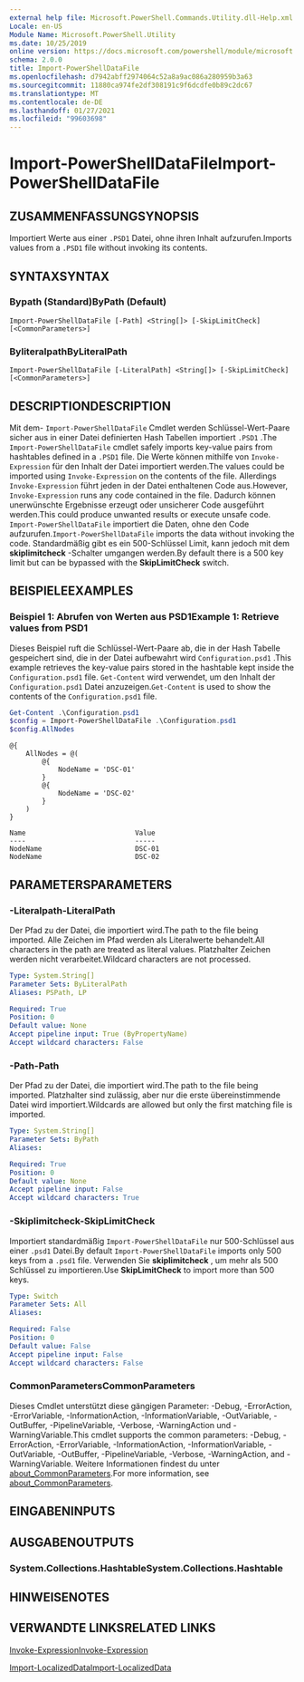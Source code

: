 ```yaml
---
external help file: Microsoft.PowerShell.Commands.Utility.dll-Help.xml
Locale: en-US
Module Name: Microsoft.PowerShell.Utility
ms.date: 10/25/2019
online version: https://docs.microsoft.com/powershell/module/microsoft.powershell.utility/import-powershelldatafile?view=powershell-7.2&WT.mc_id=ps-gethelp
schema: 2.0.0
title: Import-PowerShellDataFile
ms.openlocfilehash: d7942abff2974064c52a8a9ac086a280959b3a63
ms.sourcegitcommit: 11880ca974fe2df308191c9f6dcdfe0b89c2dc67
ms.translationtype: MT
ms.contentlocale: de-DE
ms.lasthandoff: 01/27/2021
ms.locfileid: "99603698"
---
```

# <span data-ttu-id="8d00e-102">Import-PowerShellDataFile</span><span class="sxs-lookup"><span data-stu-id="8d00e-102">Import-PowerShellDataFile</span></span>

## <span data-ttu-id="8d00e-103">ZUSAMMENFASSUNG</span><span class="sxs-lookup"><span data-stu-id="8d00e-103">SYNOPSIS</span></span>
<span data-ttu-id="8d00e-104">Importiert Werte aus einer `.PSD1` Datei, ohne ihren Inhalt aufzurufen.</span><span class="sxs-lookup"><span data-stu-id="8d00e-104">Imports values from a `.PSD1` file without invoking its contents.</span></span>

## <span data-ttu-id="8d00e-105">SYNTAX</span><span class="sxs-lookup"><span data-stu-id="8d00e-105">SYNTAX</span></span>

### <span data-ttu-id="8d00e-106">Bypath (Standard)</span><span class="sxs-lookup"><span data-stu-id="8d00e-106">ByPath (Default)</span></span>

```
Import-PowerShellDataFile [-Path] <String[]> [-SkipLimitCheck] [<CommonParameters>]
```

### <span data-ttu-id="8d00e-107">Byliteralpath</span><span class="sxs-lookup"><span data-stu-id="8d00e-107">ByLiteralPath</span></span>

```
Import-PowerShellDataFile [-LiteralPath] <String[]> [-SkipLimitCheck] [<CommonParameters>]
```

## <span data-ttu-id="8d00e-108">DESCRIPTION</span><span class="sxs-lookup"><span data-stu-id="8d00e-108">DESCRIPTION</span></span>

<span data-ttu-id="8d00e-109">Mit dem- `Import-PowerShellDataFile` Cmdlet werden Schlüssel-Wert-Paare sicher aus in einer Datei definierten Hash Tabellen importiert `.PSD1` .</span><span class="sxs-lookup"><span data-stu-id="8d00e-109">The `Import-PowerShellDataFile` cmdlet safely imports key-value pairs from hashtables defined in a `.PSD1` file.</span></span> <span data-ttu-id="8d00e-110">Die Werte können mithilfe von `Invoke-Expression` für den Inhalt der Datei importiert werden.</span><span class="sxs-lookup"><span data-stu-id="8d00e-110">The values could be imported using `Invoke-Expression` on the contents of the file.</span></span>
<span data-ttu-id="8d00e-111">Allerdings `Invoke-Expression` führt jeden in der Datei enthaltenen Code aus.</span><span class="sxs-lookup"><span data-stu-id="8d00e-111">However, `Invoke-Expression` runs any code contained in the file.</span></span> <span data-ttu-id="8d00e-112">Dadurch können unerwünschte Ergebnisse erzeugt oder unsicherer Code ausgeführt werden.</span><span class="sxs-lookup"><span data-stu-id="8d00e-112">This could produce unwanted results or execute unsafe code.</span></span> <span data-ttu-id="8d00e-113">`Import-PowerShellDataFile` importiert die Daten, ohne den Code aufzurufen.</span><span class="sxs-lookup"><span data-stu-id="8d00e-113">`Import-PowerShellDataFile` imports the data without invoking the code.</span></span> <span data-ttu-id="8d00e-114">Standardmäßig gibt es ein 500-Schlüssel Limit, kann jedoch mit dem **skiplimitcheck** -Schalter umgangen werden.</span><span class="sxs-lookup"><span data-stu-id="8d00e-114">By default there is a 500 key limit but can be bypassed with the **SkipLimitCheck** switch.</span></span>

## <span data-ttu-id="8d00e-115">BEISPIELE</span><span class="sxs-lookup"><span data-stu-id="8d00e-115">EXAMPLES</span></span>

### <span data-ttu-id="8d00e-116">Beispiel 1: Abrufen von Werten aus PSD1</span><span class="sxs-lookup"><span data-stu-id="8d00e-116">Example 1: Retrieve values from PSD1</span></span>

<span data-ttu-id="8d00e-117">Dieses Beispiel ruft die Schlüssel-Wert-Paare ab, die in der Hash Tabelle gespeichert sind, die in der Datei aufbewahrt wird `Configuration.psd1` .</span><span class="sxs-lookup"><span data-stu-id="8d00e-117">This example retrieves the key-value pairs stored in the hashtable kept inside the `Configuration.psd1` file.</span></span> <span data-ttu-id="8d00e-118">`Get-Content` wird verwendet, um den Inhalt der `Configuration.psd1` Datei anzuzeigen.</span><span class="sxs-lookup"><span data-stu-id="8d00e-118">`Get-Content` is used to show the contents of the `Configuration.psd1` file.</span></span>

```powershell
Get-Content .\Configuration.psd1
$config = Import-PowerShellDataFile .\Configuration.psd1
$config.AllNodes
```

```Output
@{
    AllNodes = @(
        @{
            NodeName = 'DSC-01'
        }
        @{
            NodeName = 'DSC-02'
        }
    )
}

Name                           Value
----                           -----
NodeName                       DSC-01
NodeName                       DSC-02
```

## <span data-ttu-id="8d00e-119">PARAMETERS</span><span class="sxs-lookup"><span data-stu-id="8d00e-119">PARAMETERS</span></span>

### <span data-ttu-id="8d00e-120">-Literalpath</span><span class="sxs-lookup"><span data-stu-id="8d00e-120">-LiteralPath</span></span>

<span data-ttu-id="8d00e-121">Der Pfad zu der Datei, die importiert wird.</span><span class="sxs-lookup"><span data-stu-id="8d00e-121">The path to the file being imported.</span></span> <span data-ttu-id="8d00e-122">Alle Zeichen im Pfad werden als Literalwerte behandelt.</span><span class="sxs-lookup"><span data-stu-id="8d00e-122">All characters in the path are treated as literal values.</span></span>
<span data-ttu-id="8d00e-123">Platzhalter Zeichen werden nicht verarbeitet.</span><span class="sxs-lookup"><span data-stu-id="8d00e-123">Wildcard characters are not processed.</span></span>

```yaml
Type: System.String[]
Parameter Sets: ByLiteralPath
Aliases: PSPath, LP

Required: True
Position: 0
Default value: None
Accept pipeline input: True (ByPropertyName)
Accept wildcard characters: False
```

### <span data-ttu-id="8d00e-124">-Path</span><span class="sxs-lookup"><span data-stu-id="8d00e-124">-Path</span></span>

<span data-ttu-id="8d00e-125">Der Pfad zu der Datei, die importiert wird.</span><span class="sxs-lookup"><span data-stu-id="8d00e-125">The path to the file being imported.</span></span> <span data-ttu-id="8d00e-126">Platzhalter sind zulässig, aber nur die erste übereinstimmende Datei wird importiert.</span><span class="sxs-lookup"><span data-stu-id="8d00e-126">Wildcards are allowed but only the first matching file is imported.</span></span>

```yaml
Type: System.String[]
Parameter Sets: ByPath
Aliases:

Required: True
Position: 0
Default value: None
Accept pipeline input: False
Accept wildcard characters: True
```

### <span data-ttu-id="8d00e-127">-Skiplimitcheck</span><span class="sxs-lookup"><span data-stu-id="8d00e-127">-SkipLimitCheck</span></span>

<span data-ttu-id="8d00e-128">Importiert standardmäßig `Import-PowerShellDataFile` nur 500-Schlüssel aus einer `.psd1` Datei.</span><span class="sxs-lookup"><span data-stu-id="8d00e-128">By default `Import-PowerShellDataFile` imports only 500 keys from a `.psd1` file.</span></span> <span data-ttu-id="8d00e-129">Verwenden Sie **skiplimitcheck** , um mehr als 500 Schlüssel zu importieren.</span><span class="sxs-lookup"><span data-stu-id="8d00e-129">Use **SkipLimitCheck** to import more than 500 keys.</span></span>

```yaml
Type: Switch
Parameter Sets: All
Aliases:

Required: False
Position: 0
Default value: False
Accept pipeline input: False
Accept wildcard characters: False
```

### <span data-ttu-id="8d00e-130">CommonParameters</span><span class="sxs-lookup"><span data-stu-id="8d00e-130">CommonParameters</span></span>

<span data-ttu-id="8d00e-131">Dieses Cmdlet unterstützt diese gängigen Parameter: -Debug, -ErrorAction, -ErrorVariable, -InformationAction, -InformationVariable, -OutVariable, -OutBuffer, -PipelineVariable, -Verbose, -WarningAction und -WarningVariable.</span><span class="sxs-lookup"><span data-stu-id="8d00e-131">This cmdlet supports the common parameters: -Debug, -ErrorAction, -ErrorVariable, -InformationAction, -InformationVariable, -OutVariable, -OutBuffer, -PipelineVariable, -Verbose, -WarningAction, and -WarningVariable.</span></span> <span data-ttu-id="8d00e-132">Weitere Informationen findest du unter [about_CommonParameters](../Microsoft.PowerShell.Core/About/about_CommonParameters.md).</span><span class="sxs-lookup"><span data-stu-id="8d00e-132">For more information, see [about_CommonParameters](../Microsoft.PowerShell.Core/About/about_CommonParameters.md).</span></span>

## <span data-ttu-id="8d00e-133">EINGABEN</span><span class="sxs-lookup"><span data-stu-id="8d00e-133">INPUTS</span></span>

## <span data-ttu-id="8d00e-134">AUSGABEN</span><span class="sxs-lookup"><span data-stu-id="8d00e-134">OUTPUTS</span></span>

### <span data-ttu-id="8d00e-135">System.Collections.Hashtable</span><span class="sxs-lookup"><span data-stu-id="8d00e-135">System.Collections.Hashtable</span></span>

## <span data-ttu-id="8d00e-136">HINWEISE</span><span class="sxs-lookup"><span data-stu-id="8d00e-136">NOTES</span></span>

## <span data-ttu-id="8d00e-137">VERWANDTE LINKS</span><span class="sxs-lookup"><span data-stu-id="8d00e-137">RELATED LINKS</span></span>

[<span data-ttu-id="8d00e-138">Invoke-Expression</span><span class="sxs-lookup"><span data-stu-id="8d00e-138">Invoke-Expression</span></span>](Invoke-Expression.md)

[<span data-ttu-id="8d00e-139">Import-LocalizedData</span><span class="sxs-lookup"><span data-stu-id="8d00e-139">Import-LocalizedData</span></span>](Import-LocalizedData.md)
